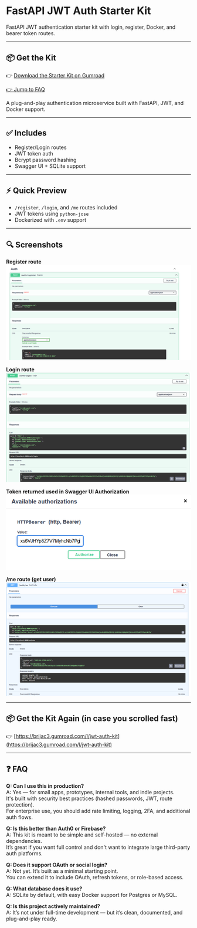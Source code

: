 # FastAPI JWT Auth Starter Kit

FastAPI JWT authentication starter kit with login, register, Docker, and bearer token routes.

---

## 📦 Get the Kit

👉 [Download the Starter Kit on Gumroad](https://brijac3.gumroad.com/l/jwt-auth-kit)

[👉 Jump to FAQ](#-faq)

A plug-and-play authentication microservice built with FastAPI, JWT, and Docker support.

---

## ✅ Includes

- Register/Login routes
- JWT token auth
- Bcrypt password hashing
- Swagger UI + SQLite support

---

## ⚡ Quick Preview

- `/register`, `/login`, and `/me` routes included
- JWT tokens using `python-jose`
- Dockerized with `.env` support

---

## 🔍 Screenshots

**Register route**  
![register](register_route.png)

**Login route**  
![login](login_route.png)

**Token returned used in Swagger UI Authorization**  
![token](authorization_token.png)

**/me route (get user)**  
![get user](get_user_route.png)



---

## 📦 Get the Kit Again (in case you scrolled fast)

👉 [https://brijac3.gumroad.com/l/jwt-auth-kit](https://brijac3.gumroad.com/l/jwt-auth-kit)

---

## ❓ FAQ

**Q: Can I use this in production?**  
A: Yes — for small apps, prototypes, internal tools, and indie projects.  
It's built with security best practices (hashed passwords, JWT, route protection).  
For enterprise use, you should add rate limiting, logging, 2FA, and additional auth flows.

**Q: Is this better than Auth0 or Firebase?**  
A: This kit is meant to be simple and self-hosted — no external dependencies.  
It’s great if you want full control and don't want to integrate large third-party auth platforms.

**Q: Does it support OAuth or social login?**  
A: Not yet. It’s built as a minimal starting point.  
You can extend it to include OAuth, refresh tokens, or role-based access.

**Q: What database does it use?**  
A: SQLite by default, with easy Docker support for Postgres or MySQL.

**Q: Is this project actively maintained?**  
A: It’s not under full-time development — but it’s clean, documented, and plug-and-play ready.

